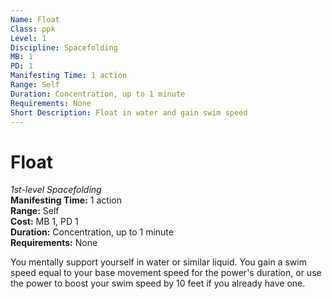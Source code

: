 ```yaml
---
Name: Float
Class: ppk
Level: 1
Discipline: Spacefolding
MB: 1
PD: 1
Manifesting Time: 1 action
Range: Self
Duration: Concentration, up to 1 minute
Requirements: None
Short Description: Float in water and gain swim speed
---
```

# Float
*1st-level Spacefolding*\
**Manifesting Time:** 1 action\
**Range:** Self\
**Cost:** MB 1, PD 1\
**Duration:** Concentration, up to 1 minute\
**Requirements:** None

You mentally support yourself in water or
similar liquid. You gain a swim speed equal to your base movement
speed for the power's duration, or use the power to boost
your swim speed by 10 feet if you already have one.

